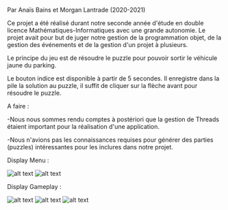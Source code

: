 Par Anaïs Bains et Morgan Lantrade (2020-2021)   

Ce projet a été réalisé durant notre seconde année d'étude en double licence Mathématiques-Informatiques avec une grande
autonomie. 
Le projet avait pour but de juger notre gestion de la programmation objet, de la gestion des événements et de la gestion
d'un projet à plusieurs.

Le principe du jeu est de résoudre le puzzle pour pouvoir sortir le véhicule jaune du parking. 
 

Le bouton indice est disponible à partir de 5 secondes. Il enregistre dans la pile la solution au puzzle,
il suffit de cliquer sur la flèche avant pour résoudre le puzzle.

A faire : 

-Nous nous sommes rendu comptes à postériori que la gestion de Threads étaient important pour la réalisation d'une
application.

-Nous n'avions pas les connaissances requises pour générer des parties (puzzles) intéressantes pour les inclures dans
notre projet.


Display Menu : 

![alt text](https://github.com/morganLantrade/Projet_Rush_hour/blob/main/readme_png/menu_1.png)
![alt text](https://github.com/morganLantrade/Projet_Rush_hour/blob/main/readme_png/menu_2.png)

Display Gameplay :

![alt text](https://github.com/morganLantrade/Projet_Rush_hour/blob/main/readme_png/jeu_1.png)
![alt text](https://github.com/morganLantrade/Projet_Rush_hour/blob/main/readme_png/jeu_2.png)
![alt text](https://github.com/morganLantrade/Projet_Rush_hour/blob/main/readme_png/jeu_3.png)
